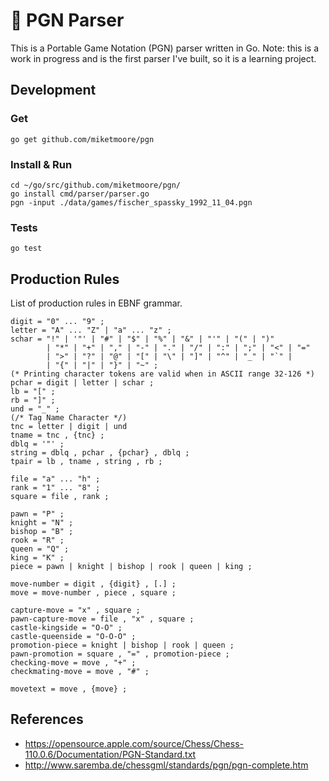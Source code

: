 # :construction: PGN Parser

This is a Portable Game Notation (PGN) parser written in Go. Note: this is a work in progress and is the first parser I've built, so it is a learning project.

## Development

### Get

```
go get github.com/miketmoore/pgn
```

### Install & Run

```
cd ~/go/src/github.com/miketmoore/pgn/
go install cmd/parser/parser.go
pgn -input ./data/games/fischer_spassky_1992_11_04.pgn
```

### Tests

```
go test
```

## Production Rules

List of production rules in EBNF grammar.

```
digit = "0" ... "9" ;
letter = "A" ... "Z" | "a" ... "z" ;
schar = "!" | '"' | "#" | "$" | "%" | "&" | "'" | "(" | ")"
		| "*" | "+" | "," | "-" | "." | "/" | ":" | ";" | "<" | "="
		| ">" | "?" | "@" | "[" | "\" | "]" | "^" | "_" | "`" |
		| "{" | "|" | "}" | "~" ;
(* Printing character tokens are valid when in ASCII range 32-126 *)
pchar = digit | letter | schar ;
lb = "[" ;
rb = "]" ;
und = "_" ;
(/* Tag Name Character */)
tnc = letter | digit | und
tname = tnc , {tnc} ;
dblq = '"' ;
string = dblq , pchar , {pchar} , dblq ;
tpair = lb , tname , string , rb ;

file = "a" ... "h" ;
rank = "1" ... "8" ;
square = file , rank ;

pawn = "P" ;
knight = "N" ;
bishop = "B" ;
rook = "R" ;
queen = "Q" ;
king = "K" ;
piece = pawn | knight | bishop | rook | queen | king ;

move-number = digit , {digit} , [.] ;
move = move-number , piece , square ;

capture-move = "x" , square ;
pawn-capture-move = file , "x" , square ;
castle-kingside	= "O-O" ;
castle-queenside = "O-O-O" ;
promotion-piece	= knight | bishop | rook | queen ;
pawn-promotion = square , "=" , promotion-piece ;
checking-move = move , "+" ;
checkmating-move = move , "#" ;

movetext = move , {move} ;
```

## References

- https://opensource.apple.com/source/Chess/Chess-110.0.6/Documentation/PGN-Standard.txt
- http://www.saremba.de/chessgml/standards/pgn/pgn-complete.htm
